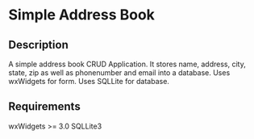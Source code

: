 # Simple Address Book

## Description
   A simple address book CRUD Application. It stores name, address, city, state, zip as well as phonenumber and email into a database.
   Uses wxWidgets for form.
   Uses SQLLite for database.

## Requirements
  wxWidgets >= 3.0
  SQLLite3

